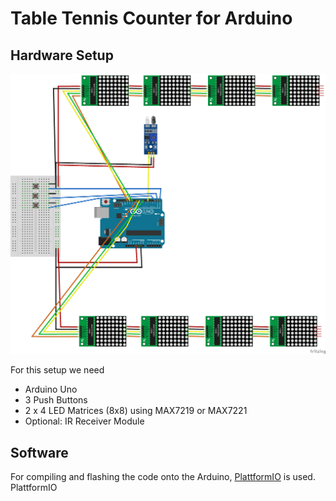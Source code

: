 # Table Tennis Counter for Arduino

## Hardware Setup
![Layout](Layout/TableTennisLayout.png)

For this setup we need
* Arduino Uno
* 3 Push Buttons
* 2 x 4 LED Matrices (8x8) using MAX7219 or MAX7221
* Optional: IR Receiver Module

## Software
For compiling and flashing the code onto the Arduino, [PlattformIO](https://platformio.org/) is used.
PlattformIO
